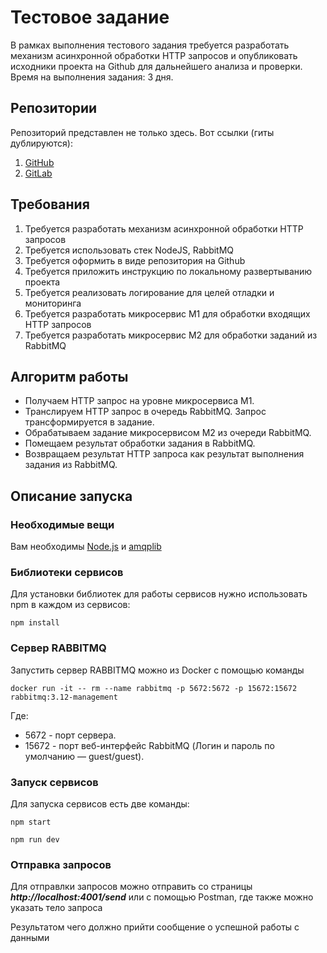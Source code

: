 # Тестовое задание

В рамках выполнения тестового задания требуется разработать механизм асинхронной обработки
HTTP запросов и опубликовать исходники проекта на Github для дальнейшего анализа и проверки.
Время на выполнения задания: 3 дня.

## Репозитории

Репозиторий представлен не только здесь. Вот ссылки (гиты дублируются):
1.	[GitHub](https://github.com/godbastardneil/test-ex "Ссылка на репозиторий GitHub")
2.	[GitLab](https://gitlab.com/godbastardneil/test-ex "Ссылка на репозиторий GitLab")

## Требования
1. Требуется разработать механизм асинхронной обработки HTTP запросов
2. Требуется использовать стек NodeJS, RabbitMQ
3. Требуется оформить в виде репозитория на Github
4. Требуется приложить инструкцию по локальному развертыванию проекта
5. Требуется реализовать логирование для целей отладки и мониторинга
6. Требуется разработать микросервис М1 для обработки входящих HTTP запросов
7. Требуется разработать микросервис М2 для обработки заданий из RabbitMQ

## Алгоритм работы
* Получаем HTTP запрос на уровне микросервиса М1.
* Транслируем HTTP запрос в очередь RabbitMQ. Запрос трансформируется в задание.
* Обрабатываем задание микросервисом М2 из очереди RabbitMQ.
* Помещаем результат обработки задания в RabbitMQ.
* Возвращаем результат HTTP запроса как результат выполнения задания из RabbitMQ.


## Описание запуска

### Необходимые вещи

Вам необходимы [Node.js](https://nodejs.org/en/download/) и [amqplib](https://github.com/amqp-node/amqplib)

### Библиотеки сервисов

Для установки библиотек для работы сервисов нужно использовать npm в каждом из сервисов:

``` shell
npm install
```

### Сервер RABBITMQ

Запустить сервер RABBITMQ можно из Docker с помощью команды

``` shell
docker run -it -- rm --name rabbitmq -p 5672:5672 -p 15672:15672 rabbitmq:3.12-management
```
Где:
* 5672 - порт сервера.
* 15672 - порт веб-интерфейс RabbitMQ (Логин и пароль по умолчанию — guest/guest).

### Запуск сервисов

Для запуска сервисов есть две команды:
``` shell
npm start
```
``` shell
npm run dev
```

### Отправка запросов

Для отправлки запросов можно отправить со страницы ***http://localhost:4001/send*** или с помощью Postman, где также можно указать тело запроса

Результатом чего должно прийти сообщение о успешной работы с данными
